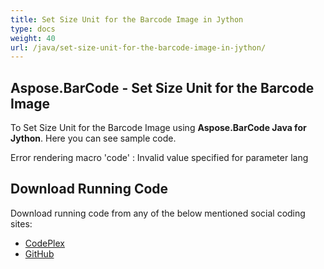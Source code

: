 ```yaml
---
title: Set Size Unit for the Barcode Image in Jython
type: docs
weight: 40
url: /java/set-size-unit-for-the-barcode-image-in-jython/
---
```


## **Aspose.BarCode - Set Size Unit for the Barcode Image**
To Set Size Unit for the Barcode Image using **Aspose.BarCode Java for Jython**. Here you can see sample code.

Error rendering macro 'code' : Invalid value specified for parameter lang
## **Download Running Code**
Download running code from any of the below mentioned social coding sites:

- [CodePlex](https://asposebarcodejavajython.codeplex.com/releases/view/621083)
- [GitHub](https://github.com/aspose-barcode/Aspose.BarCode-for-Java/releases/tag/Aspose.Barcode_Java_for_Jython-v1.0)
